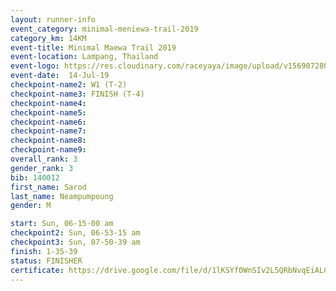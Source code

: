 ```yaml
---
layout: runner-info 
event_category: minimal-meniewa-trail-2019 
category_km: 14KM 
event-title: Minimal Maewa Trail 2019 
event-location: Lampang, Thailand 
event-logo: https://res.cloudinary.com/raceyaya/image/upload/v1569072805/logo/minimal-trail_ktnvsp.jpg 
event-date:  14-Jul-19 
checkpoint-name2: W1 (T-2) 
checkpoint-name3: FINISH (T-4) 
checkpoint-name4: 
checkpoint-name5: 
checkpoint-name6: 
checkpoint-name7: 
checkpoint-name8: 
checkpoint-name9: 
overall_rank: 3
gender_rank: 3
bib: 140012
first_name: Sarod
last_name: Neampumpoung
gender: M

start: Sun, 06-15-00 am
checkpoint2: Sun, 06-53-15 am
checkpoint3: Sun, 07-50-39 am
finish: 1-35-39
status: FINISHER
certificate: https://drive.google.com/file/d/1lKSYf0WnSIv2L5QRbNvqEiALCSEv_FVQ/view?usp=sharing
---
```

